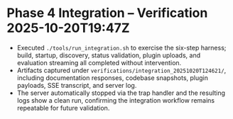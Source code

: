 # Phase 4 Integration – Verification 2025-10-20T19:47Z

- Executed `./tools/run_integration.sh` to exercise the six-step harness; build, startup, discovery, status validation, plugin uploads, and evaluation streaming all completed without intervention.
- Artifacts captured under `verifications/integration_20251020T124621/`, including documentation responses, codebase snapshots, plugin payloads, SSE transcript, and server log.
- The server automatically stopped via the trap handler and the resulting logs show a clean run, confirming the integration workflow remains repeatable for future validation.

